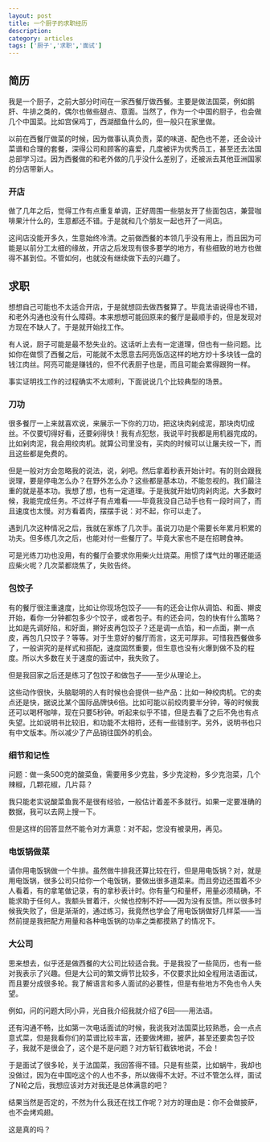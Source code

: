 ```yaml
---
layout: post
title: 一个厨子的求职经历 
description: 
category: articles
tags: ['厨子','求职','面试']
---
```

## 简历
我是一个厨子，之前大部分时间在一家西餐厅做西餐。主要是做法国菜，例如鹅肝、牛排之类的，偶尔也做些甜点、意面。当然了，作为一个中国的厨子，也会做几个中国菜。比如宫保鸡丁，西湖醋鱼什么的，但一般只在家里做。

以前在西餐厅做菜的时候，因为做事认真负责，菜的味道、配色也不差，还会设计菜谱和合理的套餐，深得公司和顾客的喜爱，几度被评为优秀员工，甚至还去法国总部学习过。因为西餐做的和老外做的几乎没什么差别了，还被派去其他亚洲国家的分店带新人。

### 开店
做了几年之后，觉得工作有点重复单调，正好周围一些朋友开了些面包店，兼营咖啡果汁什么的，生意都还不错。于是就和几个朋友一起也开了一间店。

这间店没能开多久，生意始终冷清。之前做西餐的本领几乎没有用上，而且因为可能是以前分工太细的缘故，开店之后发现有很多要学的地方，有些细致的地方也做得不甚到位。不管如何，也就没有继续做下去的兴趣了。

## 求职
想想自己可能也不太适合开店，于是就想回去做西餐算了。毕竟法语说得也不错，和老外沟通也没有什么障碍。本来想想可能回原来的餐厅是最顺手的，但是发现对方现在不缺人了。于是就开始找工作。

有人说，厨子可能是最不愁失业的。这话听上去有一定道理，但也有一些问题。比如你在做惯了西餐之后，可能就不太愿意去阿亮饭店这样的地方炒十多块钱一盘的钱江肉丝。阿亮可能是赚钱的，但不代表厨子也是，而且可能会累得跟狗一样。

事实证明找工作的过程确实不太顺利，下面说说几个比较典型的场景。

### 刀功
很多餐厅一上来就喜欢说，来展示一下你的刀功，把这块肉剁成泥，那块肉切成丝。不仅要切得好看，还要剁得快！我有点犯愁，我说平时我都是用机器完成的。比如剁肉泥，我会用绞肉机。就算公司里没有，买肉的时候可以让屠夫绞一下，而且这些都是免费的。

但是一般对方会忽略我的说法，说，剁吧。然后拿着秒表开始计时。有的则会跟我说理，要是停电怎么办？在野外怎么办？这些都是基本功，不能忽视的。我们最注重的就是基本功。我想了想，也有一定道理。于是我就开始切肉剁肉泥。大多数时候，我能完成任务。不过样子有点难看——毕竟我没自己动手也有一段时间了，而且速度也太慢。对方看着肉，摆摆手说：对不起，你可以走了。

遇到几次这种情况之后，我就在家练了几次手。虽说刀功是个需要长年累月积累的功夫。但多练几次之后，也能对付一些餐厅了。毕竟大家也不是在招聘食神。

可是光练刀功也没用，有的餐厅会要求你用柴火灶烧菜。用惯了煤气灶的哪还能适应柴火呢？几次菜都烧焦了，失败告终。

### 包饺子
有的餐厅很注重速度，比如让你现场包饺子——有的还会让你从调馅、和面、擀皮开始，看你一分钟都包多少个饺子，或者包子。有的还会问，包的快有什么策略？比如是先调好陷，和好面，擀好皮再包饺子？还是调一点馅，和一点面，擀一点皮，再包几只饺子？等等。对于生意好的餐厅而言，这无可厚非。可惜我西餐做多了，一般讲究的是样式和搭配，速度固然重要，但生意也没有火爆到做不及的程度。所以大多数在关于速度的面试中，我失败了。

但是我回家之后还是练习了包饺子和做包子——至少从理论上。

这些动作很快，头脑聪明的人有时候也会提供一些产品：比如一种绞肉机。它的卖点还是快，据说比某个国际品牌快6倍。比如可能以前绞肉要半分钟，等的时候我还可以喝杯咖啡，现在只要5秒钟。听起来似乎不错，但是去看了之后不免也有点失望。比如说明书比较旧，和功能不太相符，还有一些错别字。另外，说明书也只有中文版本。所以减少了产品销往国外的机会。

### 细节和记性
问题：做一条500克的酸菜鱼，需要用多少克盐，多少克淀粉，多少克泡菜，几个辣椒，几颗花椒，几片蒜？

我只能老实说酸菜鱼我不是很有经验，一般估计着差不多就行。如果一定要准确的数据，我可以去网上搜一下。

但是这样的回答显然不能令对方满意：对不起，您没有被录用，再见。

### 电饭锅做菜
请你用电饭锅做一个牛排。虽然做牛排我还算比较在行，但是用电饭锅？对，就是用电饭锅，很多公司只给你一个电饭锅，要做出很多道菜来。而且旁边还围着不少人看着，有的拿笔做记录，有的拿秒表计时。你有量勺和量杯，用量必须精确，不能求助于任何人。我额头冒着汗，火候也控制不好——因为没有反馈。所以很多时候我失败了，但是渐渐的，通过练习，我竟然也学会了用电饭锅做好几样菜——当然前提是我把配方用量和各种电饭锅的功率之类都摸熟了的情况下。

### 大公司
思来想去，似乎还是做西餐的大公司比较适合我。于是我投了一些简历，也有一些对我表示了兴趣。但是大公司的繁文缛节比较多，不仅要求比如全程用法语面试，而且要分成很多轮。我了解语言和多人面试的必要性，但是有些地方不免也令人失望。

例如，问的问题大同小异，光自我介绍我就介绍了6回——用法语。

还有沟通不畅，比如第一次电话面试的时候，我说我对法国菜比较熟悉，会一点点意式菜，但是我看你们的菜谱比较丰富，还要做烤翅，披萨，甚至还要卖包子饺子，我就不是很会了，这个是不是问题？对方斩钉截铁地说，不会！

于是面试了很多轮，关于法国菜，我回答得不错。只是有些菜，比如蜗牛，我却也没做过，因为在中国吃这个的人也不多，所以做得不太好。不过不管怎么样，面试了N轮之后，我想应该对方对我还是总体满意的吧？

结果当然是否定的，不然为什么我还在找工作呢？对方的理由是：你不会做披萨，也不会烤鸡翅。

这是真的吗？
